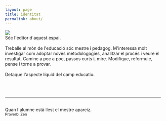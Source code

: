 ```yaml
---
layout: page
title: identitat
permalink: about/
---
```


<img class="col one right" src="..//img/alfons.jpg">

<br />
Sóc l'editor d'aquest espai.
<br /><br />
Treballe al món de l'educació sóc mestre i pedagog. M'interessa molt investigar com adoptar noves metodologogies, analitzar el procés i veure el resultat. Camine a poc a poc, passos curts i, mire. Modifique, reformule, pense i torne a provar.
<br /><br />
Detaque l'aspecte líquid del camp educatiu.
<br />
<br />
<br />
<br />
<hr/>
<br/>
<span class="contacticon center">
	<a href="https://github.com/inclusa" target="_blank"><i class="fa fa-github-square"></i></a>
	<a href="https://es.linkedin.com/in/alfons-joan-rovira-granero-85ab4228" target="_blank"><i class="fa fa-linkedin-square"></i></a>
	<a href="https://www.tumblr.com/blog/inclusa" target="_blank"><i class="fa fa-tumblr-square"></i></a>
	<a href="https://twitter.com/inclusa" target="_blank"><i class="fa fa-twitter-square"></i></a>
</span>

<div class="col three caption">
	Quan l'alumne està llest el mestre apareiz.
	<br />
	<small>Proverbi Zen</small>
</div>

